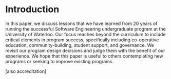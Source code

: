 # Introduction

In this paper, we discuss lessons that we have learned from 20 years
of running the successful Software Engineering undergraduate program
at the University of Waterloo. Our focus reaches beyond the curriculum
to include critical elements in program success, specifically
including co-operative education, community-building, student support,
and governance. We revisit our program design decisions and judge them
with the benefit of our experience. We hope that this paper is useful
to others contemplating new programs or seeking to improve existing
programs.

[also accreditation]



